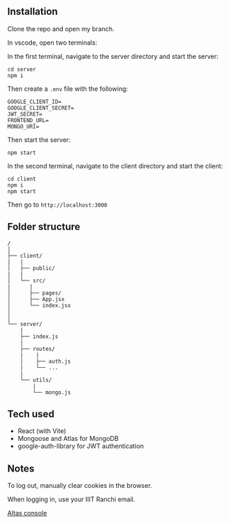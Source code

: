 ## Installation

Clone the repo and open my branch.

In vscode, open two terminals:

In the first terminal, navigate to the server directory and start the server:

    cd server
    npm i

Then create a `.env` file with the following:

    GOOGLE_CLIENT_ID=
    GOOGLE_CLIENT_SECRET=
    JWT_SECRET=
    FRONTEND_URL=
    MONGO_URI=

Then start the server:

    npm start

In the second terminal, navigate to the client directory and start the client:

    cd client
    npm i
    npm start

Then go to `http://localhost:3000`

## Folder structure

    /
    │
    ├── client/
    |   |
    │   ├── public/
    |   |
    │   └── src/
    |      |
    │      ├── pages/
    │      ├── App.jsx
    │      └── index.jsx
    │
    │
    └── server/
        |
        ├── index.js
        |
        ├── routes/
        |    |
        │    ├── auth.js
        |    └── ...
        |
        └── utils/
            |
            └── mongo.js

## Tech used

- React (with Vite)
- Mongoose and Atlas for MongoDB
- google-auth-library for JWT authentication

## Notes

To log out, manually clear cookies in the browser.

When logging in, use your IIIT Ranchi email.

[Altas console](https://cloud.mongodb.com/v2/6718bf76b1b9ad76cf392188#/metrics/replicaSet/6718c08ff1806c283fc6c284/explorer/Sports_management/users/find)
